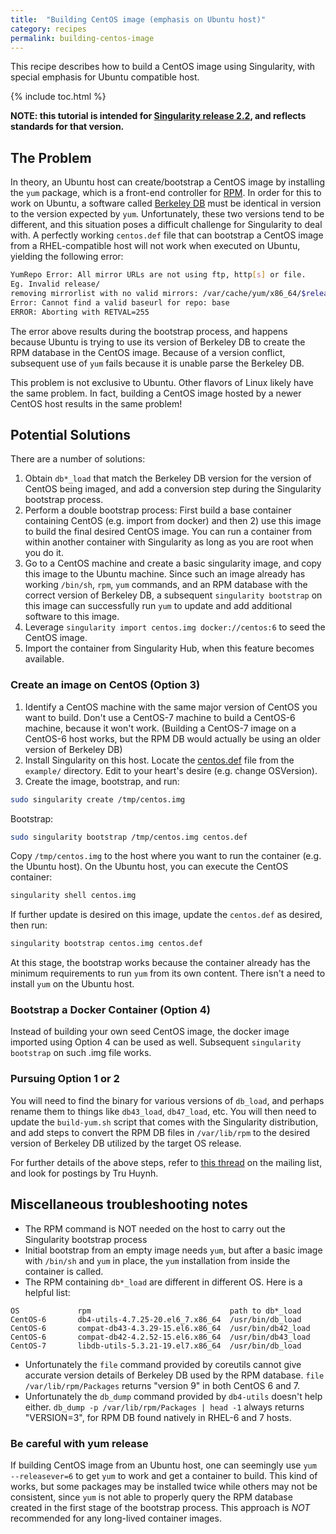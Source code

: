 ```yaml
---
title:  "Building CentOS image (emphasis on Ubuntu host)"
category: recipes
permalink: building-centos-image
---
```


This recipe describes how to build a CentOS image using Singularity, with special emphasis for Ubuntu compatible host. 

{% include toc.html %}


**NOTE: this tutorial is intended for [Singularity release 2.2](http://singularity.lbl.gov/release-2-2), and reflects standards for that version.**

## The Problem
In theory, an Ubuntu host can create/bootstrap a CentOS image by installing the `yum` package, which is a front-end controller for [RPM](https://en.wikipedia.org/wiki/RPM_Package_Manager).  In order for this to work on Ubuntu, a software called [Berkeley DB](https://en.wikipedia.org/wiki/Berkeley_DB) must be identical in version to the version expected by `yum`. Unfortunately, these two versions tend to be different, and this situation poses a difficult challenge for Singularity to deal with. A perfectly working `centos.def` file that can bootstrap a CentOS image from a RHEL-compatible host will not work when executed on Ubuntu, yielding the following error:


```bash
YumRepo Error: All mirror URLs are not using ftp, http[s] or file.
Eg. Invalid release/
removing mirrorlist with no valid mirrors: /var/cache/yum/x86_64/$releasever/base/mirrorlist.txt
Error: Cannot find a valid baseurl for repo: base
ERROR: Aborting with RETVAL=255   
```

The error above results during the bootstrap process, and happens because Ubuntu is trying to use its version of Berkeley DB to create the RPM database in the CentOS image.  Because of a version conflict, subsequent use of `yum` fails because it is unable parse the Berkeley DB.

This problem is not exclusive to Ubuntu.  Other flavors of Linux likely have the same problem.  In fact, building a CentOS image hosted by a newer CentOS host results in the same problem!

## Potential Solutions
There are a number of solutions:

1.  Obtain `db*_load` that match the Berkeley DB version for the version of CentOS being imaged, and add a conversion step during the Singularity bootstrap process.
2.  Perform a double bootstrap process: First build a base container containing CentOS (e.g. import from docker) and then 2) use this image to build the final desired CentOS image. You can run a container from within another container with Singularity as long as you are root when you do it.  
3.  Go to a CentOS machine and create a basic singularity image, and copy this image to the Ubuntu machine.  Since such an image already has working `/bin/sh`, `rpm`, `yum` commands, and an RPM database with the correct version of Berkeley DB, a subsequent `singularity bootstrap` on this image can successfully run `yum` to update and add additional software to this image.
4.  Leverage `singularity import centos.img docker://centos:6` to seed the CentOS image. 
5.  Import the container from Singularity Hub, when this feature becomes available.


### Create an image on CentOS (Option 3)

1. Identify a CentOS machine with the same major version of CentOS you want to build.  Don't use a CentOS-7 machine to build a CentOS-6 machine, because it won't work.  (Building a CentOS-7 image on a CentOS-6 host works, but the RPM DB would actually be using an older version of Berkeley DB)
2. Install Singularity on this host.  Locate the [centos.def](https://github.com/singularityware/singularity/blob/2.x/examples/centos.def) file from the `example/` directory.  Edit to your heart's desire (e.g. change OSVersion).
3. Create the image, bootstrap, and run:

```bash
sudo singularity create /tmp/centos.img
```

Bootstrap:

```bash
sudo singularity bootstrap /tmp/centos.img centos.def
```

Copy `/tmp/centos.img` to the host where you want to run the container (e.g. the Ubuntu host).
On the Ubuntu host, you can execute the CentOS container:

```bash
singularity shell centos.img
```

If further update is desired on this image, update the `centos.def` as desired, then run:

```bash
singularity bootstrap centos.img centos.def
```

At this stage, the bootstrap works because the container already has the minimum requirements to run `yum` from its own content.  There isn't a need to install `yum` on the Ubuntu host.

### Bootstrap a Docker Container (Option 4)

Instead of building your own seed CentOS image, the docker image imported using Option 4 can be used as well.  Subsequent `singularity bootstrap` on such .img file works.


### Pursuing Option 1 or 2
You will need to find the binary for various versions of `db_load`, and perhaps rename them to things like `db43_load`, `db47_load`, etc.  You will then need to update the `build-yum.sh` script that comes with the Singularity distribution, and add steps to convert the RPM DB files in `/var/lib/rpm` to the desired version of Berkeley DB utilized by the target OS release.

For further details of the above steps, 
refer to [this thread](https://groups.google.com/a/lbl.gov/forum/#!topic/singularity/gb-m2sjOLkM) on the mailing list, and look for postings by Tru Huynh.

## Miscellaneous troubleshooting notes
- The RPM command is NOT needed on the host to carry out the Singularity bootstrap process
- Initial bootstrap from an empty image needs `yum`, but after a basic image with `/bin/sh` and `yum` in place, the `yum` installation from inside the container is called.  
- The RPM containing `db*_load` are different in different OS. Here is a helpful list:

``` 
OS             rpm                               path to db*_load 
CentOS-6       db4-utils-4.7.25-20.el6_7.x86_64  /usr/bin/db_load
CentOS-6       compat-db43-4.3.29-15.el6.x86_64  /usr/bin/db42_load
CentOS-6       compat-db42-4.2.52-15.el6.x86_64  /usr/bin/db43_load
CentOS-7       libdb-utils-5.3.21-19.el7.x86_64  /usr/bin/db_load
```

- Unfortunately the `file` command provided by coreutils cannot give accurate version details of Berkeley DB used by the RPM database.  `file /var/lib/rpm/Packages` returns "version 9" in both CentOS 6 and 7.
- Unfortunately the `db_dump` command provided by `db4-utils` doesn't help either.  `db_dump -p /var/lib/rpm/Packages | head -1` always returns "VERSION=3", for RPM DB found natively in RHEL-6 and 7 hosts.  


### Be careful with yum release
If building CentOS image from an Ubuntu host, one can seemingly use `yum --releasever=6` to get `yum` to work and get a container to build.  This kind of works, but some packages may be installed twice while others may not be consistent, since `yum` is not able to properly query the RPM database created in the first stage of the bootstrap process.  This approach is *NOT* recommended for any long-lived container images.
